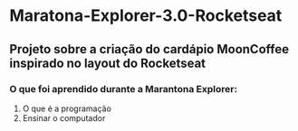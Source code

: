 # Maratona-Explorer-3.0-Rocketseat

## Projeto sobre a criação do cardápio MoonCoffee inspirado no layout do Rocketseat

### O que foi aprendido durante a Marantona Explorer:

<ol>
  <li>O que é a programação</li>
  <li>Ensinar o computador</li>
</ol>
